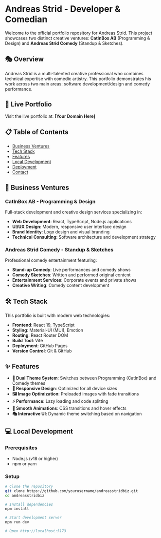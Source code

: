 # Andreas Strid - Developer & Comedian

Welcome to the official portfolio repository for Andreas Strid. This project showcases two distinct creative ventures: **CatInBox AB** (Programming & Design) and **Andreas Strid Comedy** (Standup & Sketches).

## 🎭 Overview

Andreas Strid is a multi-talented creative professional who combines technical expertise with comedic artistry. This portfolio demonstrates his work across two main areas: software development/design and comedy performance.

## 🚀 Live Portfolio

Visit the live portfolio at: **[Your Domain Here]**

## 📋 Table of Contents

- [Business Ventures](#business-ventures)
- [Tech Stack](#tech-stack)
- [Features](#features)
- [Local Development](#local-development)
- [Deployment](#deployment)
- [Contact](#contact)

## 🏢 Business Ventures

### **CatInBox AB - Programming & Design**

Full-stack development and creative design services specializing in:

- **Web Development**: React, TypeScript, Node.js applications
- **UI/UX Design**: Modern, responsive user interface design
- **Brand Identity**: Logo design and visual branding
- **Technical Consulting**: Software architecture and development strategy

### **Andreas Strid Comedy - Standup & Sketches**

Professional comedy entertainment featuring:

- **Stand-up Comedy**: Live performances and comedy shows
- **Comedy Sketches**: Written and performed original content
- **Entertainment Services**: Corporate events and private shows
- **Creative Writing**: Comedy content development

## 🛠 Tech Stack

This portfolio is built with modern web technologies:

- **Frontend**: React 19, TypeScript
- **Styling**: Material-UI (MUI), Emotion
- **Routing**: React Router DOM
- **Build Tool**: Vite
- **Deployment**: GitHub Pages
- **Version Control**: Git & GitHub

## ✨ Features

- **🎨 Dual Theme System**: Switches between Programming (CatInBox) and Comedy themes
- **📱 Responsive Design**: Optimized for all device sizes
- **🖼️ Image Optimization**: Preloaded images with fade transitions
- **⚡ Performance**: Lazy loading and code splitting
- **🔄 Smooth Animations**: CSS transitions and hover effects
- **🎭 Interactive UI**: Dynamic theme switching based on navigation

## 💻 Local Development

### Prerequisites

- Node.js (v18 or higher)
- npm or yarn

### Setup

```bash
# Clone the repository
git clone https://github.com/yourusername/andreasstridbiz.git
cd andreasstridbiz

# Install dependencies
npm install

# Start development server
npm run dev

# Open http://localhost:5173
```
